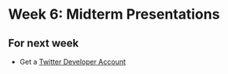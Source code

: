 # Week 6: Midterm Presentations

## For next week

- Get a [Twitter Developer Account](https://scholarslab.github.io/learn-twarc/02-twitter-setup.html)
